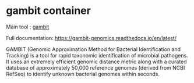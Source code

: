 # gambit container

Main tool : [gambit](github.com/hesslab-gambit/gambit)

Full documentation: https://gambit-genomics.readthedocs.io/en/latest/

GAMBIT (Genomic Approximation Method for Bacterial Identification and Tracking) is a tool for rapid taxonomic identification of microbial pathogens. It uses an extremely efficient genomic distance metric along with a curated database of approximately 50,000 reference genomes (derived from NCBI RefSeq) to identify unknown bacterial genomes within seconds.
